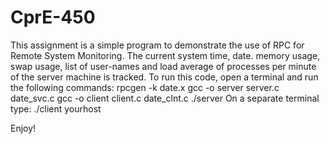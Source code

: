 # CprE-450
This assignment is a simple program to demonstrate the use of RPC for Remote System Monitoring. The current system time, date. memory usage, swap usage, list of user-names and load average of processes per minute of the server machine is tracked. 
To run this code, open a terminal and run the following commands:
rpcgen -k date.x
gcc -o server server.c date_svc.c
gcc -o client client.c date_clnt.c
./server
On a separate terminal type:
./client yourhost

Enjoy!
